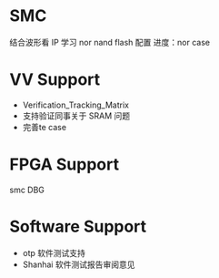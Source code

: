 # SMC

结合波形看 IP
学习 nor nand flash 配置
进度：nor case

# VV Support

- Verification_Tracking_Matrix
- 支持验证同事关于 SRAM 问题
- 完善te case

# FPGA Support

smc DBG

# Software Support

- otp 软件测试支持
- Shanhai 软件测试报告审阅意见